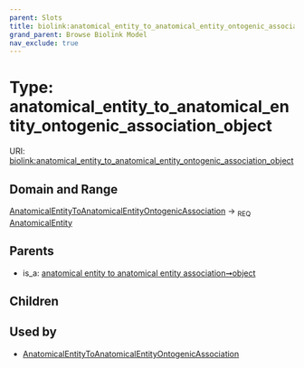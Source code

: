 ```yaml
---
parent: Slots
title: biolink:anatomical_entity_to_anatomical_entity_ontogenic_association_object
grand_parent: Browse Biolink Model
nav_exclude: true
---
```


# Type: anatomical_entity_to_anatomical_entity_ontogenic_association_object




URI: [biolink:anatomical_entity_to_anatomical_entity_ontogenic_association_object](https://w3id.org/biolink/vocab/anatomical_entity_to_anatomical_entity_ontogenic_association_object)

## Domain and Range

[AnatomicalEntityToAnatomicalEntityOntogenicAssociation](AnatomicalEntityToAnatomicalEntityOntogenicAssociation.md) ->  <sub>REQ</sub> [AnatomicalEntity](AnatomicalEntity.md)

## Parents

 *  is_a: [anatomical entity to anatomical entity association➞object](anatomical_entity_to_anatomical_entity_association_object.md)

## Children


## Used by

 * [AnatomicalEntityToAnatomicalEntityOntogenicAssociation](AnatomicalEntityToAnatomicalEntityOntogenicAssociation.md)
